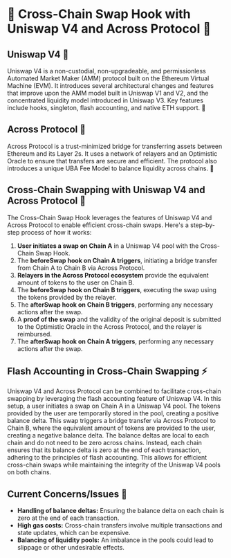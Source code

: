 # 🔄 Cross-Chain Swap Hook with Uniswap V4 and Across Protocol 🔄
## Uniswap V4 🦄

Uniswap V4 is a non-custodial, non-upgradeable, and permissionless Automated Market Maker (AMM) protocol built on the Ethereum Virtual Machine (EVM). It introduces several architectural changes and features that improve upon the AMM model built in Uniswap V1 and V2, and the concentrated liquidity model introduced in Uniswap V3. Key features include hooks, singleton, flash accounting, and native ETH support. 🌟

## Across Protocol 🌉

Across Protocol is a trust-minimized bridge for transferring assets between Ethereum and its Layer 2s. It uses a network of relayers and an Optimistic Oracle to ensure that transfers are secure and efficient. The protocol also introduces a unique UBA Fee Model to balance liquidity across chains. 💸

## Cross-Chain Swapping with Uniswap V4 and Across Protocol 🔀

The Cross-Chain Swap Hook leverages the features of Uniswap V4 and Across Protocol to enable efficient cross-chain swaps. Here's a step-by-step process of how it works:

1. **User initiates a swap on Chain A** in a Uniswap V4 pool with the Cross-Chain Swap Hook.
2. The **beforeSwap hook on Chain A triggers**, initiating a bridge transfer from Chain A to Chain B via Across Protocol.
3. **Relayers in the Across Protocol ecosystem** provide the equivalent amount of tokens to the user on Chain B.
4. The **beforeSwap hook on Chain B triggers**, executing the swap using the tokens provided by the relayer.
5. The **afterSwap hook on Chain B triggers**, performing any necessary actions after the swap.
6. A **proof of the swap** and the validity of the original deposit is submitted to the Optimistic Oracle in the Across Protocol, and the relayer is reimbursed.
7. The **afterSwap hook on Chain A triggers**, performing any necessary actions after the swap.

## Flash Accounting in Cross-Chain Swapping ⚡️
Uniswap V4 and Across Protocol can be combined to facilitate cross-chain swapping by leveraging the flash accounting feature of Uniswap V4. In this setup, a user initiates a swap on Chain A in a Uniswap V4 pool. The tokens provided by the user are temporarily stored in the pool, creating a positive balance delta. This swap triggers a bridge transfer via Across Protocol to Chain B, where the equivalent amount of tokens are provided to the user, creating a negative balance delta. The balance deltas are local to each chain and do not need to be zero across chains. Instead, each chain ensures that its balance delta is zero at the end of each transaction, adhering to the principles of flash accounting. This allows for efficient cross-chain swaps while maintaining the integrity of the Uniswap V4 pools on both chains.


## Current Concerns/Issues 🚩

- **Handling of balance deltas:** Ensuring the balance delta on each chain is zero at the end of each transaction.
- **High gas costs:** Cross-chain transfers involve multiple transactions and state updates, which can be expensive.
- **Balancing of liquidity pools:** An imbalance in the pools could lead to slippage or other undesirable effects.
